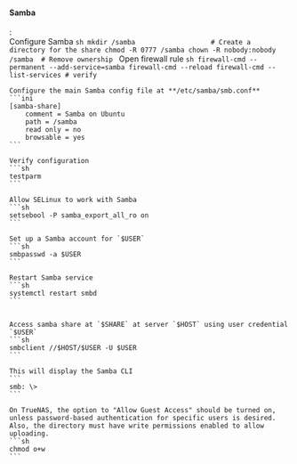 #### Samba
:   
    Configure Samba 
    ```sh
    mkdir /samba                   # Create a directory for the share
    chmod -R 0777 /samba
    chown -R nobody:nobody /samba  # Remove ownership
    ```
    Open firewall rule
    ```sh
    firewall-cmd --permanent --add-service=samba
    firewall-cmd --reload
    firewall-cmd --list-services # verify
    ```

    Configure the main Samba config file at **/etc/samba/smb.conf**
    ```ini
    [samba-share]
        comment = Samba on Ubuntu
        path = /samba
        read only = no
        browsable = yes
    ```

    Verify configuration
    ```sh
    testparm
    ```

    Allow SELinux to work with Samba
    ```sh
    setsebool -P samba_export_all_ro on
    ```

    Set up a Samba account for `$USER`
    ```sh
    smbpasswd -a $USER
    ```

    Restart Samba service
    ```sh
    systemctl restart smbd
    ```


    Access samba share at `$SHARE` at server `$HOST` using user credential `$USER`
    ```sh
    smbclient //$HOST/$USER -U $USER
    ```

    This will display the Samba CLI
    ```
    smb: \>
    ```

    On TrueNAS, the option to "Allow Guest Access" should be turned on, unless password-based authentication for specific users is desired.
    Also, the directory must have write permissions enabled to allow uploading.
    ```sh
    chmod o+w
    ```